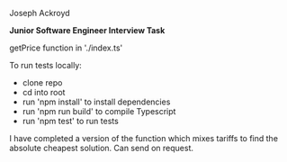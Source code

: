 Joseph Ackroyd

**Junior Software Engineer Interview Task**

getPrice function in './index.ts'

To run tests locally:

- clone repo
- cd into root
- run 'npm install' to install dependencies
- run 'npm run build' to compile Typescript
- run 'npm test' to run tests

I have completed a version of the function which mixes tariffs to find the absolute cheapest solution. Can send on request.
